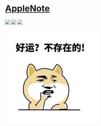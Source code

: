 # [AppleNote](https://github.com/GGTechnology/AppleNote)

![](https://img.shields.io/badge/Data-2019.4.2-red.svg?style=flat)
![](https://img.shields.io/badge/Language-Objective%20--%20C-blue.svg?style=flat)
![](https://img.shields.io/badge/iOS-9.0-brightgreen.svg?style=flat)

![img](https://github.com/GGTechnology/AppleNote/blob/master/luck.jpg)